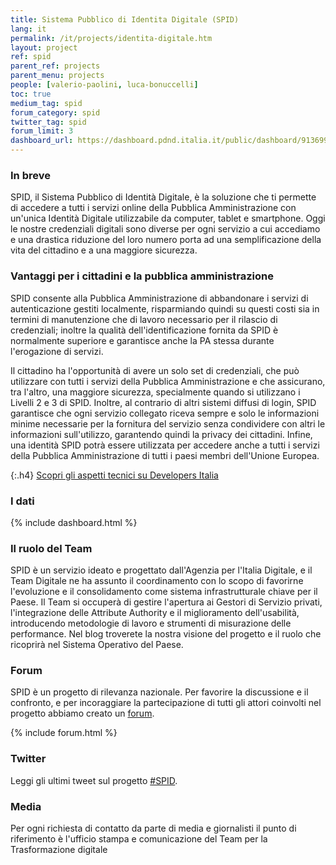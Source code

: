 ```yaml
---
title: Sistema Pubblico di Identita Digitale (SPID)
lang: it
permalink: /it/projects/identita-digitale.htm
layout: project
ref: spid
parent_ref: projects
parent_menu: projects
people: [valerio-paolini, luca-bonuccelli]
toc: true
medium_tag: spid
forum_category: spid
twitter_tag: spid
forum_limit: 3
dashboard_url: https://dashboard.pdnd.italia.it/public/dashboard/91369902-9c46-42e9-94c6-1a8b1c92d6c4
---
```


### In breve

SPID, il Sistema Pubblico di Identità Digitale, è la soluzione che ti permette di accedere a tutti i servizi online della Pubblica Amministrazione con un'unica Identità Digitale utilizzabile da computer, tablet e smartphone. Oggi le nostre credenziali digitali sono diverse per ogni servizio a cui accediamo e una drastica riduzione del loro numero porta ad una semplificazione della vita del cittadino e a una maggiore sicurezza.

### Vantaggi per i cittadini e la pubblica amministrazione

SPID consente alla Pubblica Amministrazione di abbandonare i servizi di autenticazione gestiti localmente, risparmiando quindi su questi costi sia in termini di manutenzione che di lavoro necessario per il rilascio di credenziali; inoltre la qualità dell'identificazione fornita da SPID è normalmente superiore e garantisce anche la PA stessa durante l'erogazione di servizi.

Il cittadino ha l'opportunità di avere un solo set di credenziali, che può utilizzare con tutti i servizi della Pubblica Amministrazione e che assicurano, tra l'altro, una maggiore sicurezza, specialmente quando si utilizzano i Livelli 2 e 3 di SPID. Inoltre, al contrario di altri sistemi diffusi di login, SPID garantisce che ogni servizio collegato riceva sempre e solo le informazioni minime necessarie per la fornitura del servizio senza condividere con altri le informazioni sull'utilizzo, garantendo quindi la privacy dei cittadini. Infine, una identità SPID potrà essere utilizzata per accedere anche a tutti i servizi della Pubblica Amministrazione di tutti i paesi membri dell'Unione Europea.

{:.h4}
[Scopri gli aspetti tecnici su Developers Italia](https://developers.italia.it/it/spid/)

### I dati

{% include dashboard.html %}

### Il ruolo del Team

SPID è un servizio ideato e progettato dall'Agenzia per l'Italia Digitale, e il Team Digitale ne ha assunto il coordinamento con lo scopo di favorirne l'evoluzione e il consolidamento come sistema infrastrutturale chiave per il Paese. Il Team si occuperà di gestire l'apertura ai Gestori di Servizio privati, l'integrazione delle Attribute Authority e il miglioramento dell'usabilità, introducendo metodologie di lavoro e strumenti di misurazione delle performance.
Nel blog troverete la nostra visione del progetto e il ruolo che ricoprirà nel Sistema Operativo del Paese.

### Forum
SPID è un progetto di rilevanza nazionale. Per favorire la discussione e il confronto, e per incoraggiare la partecipazione di tutti gli attori coinvolti nel progetto abbiamo creato un [forum](https://forum.italia.it/c/spid).

{% include forum.html %}

### Twitter

Leggi gli ultimi tweet sul progetto [#SPID](https://twitter.com/search?f=tweets&q=%23spid%20from%3Ateamdigitaleit&src=typd).

### Media
Per ogni richiesta di contatto da parte di media e giornalisti il punto di riferimento è l'ufficio stampa e comunicazione del Team per la Trasformazione digitale

